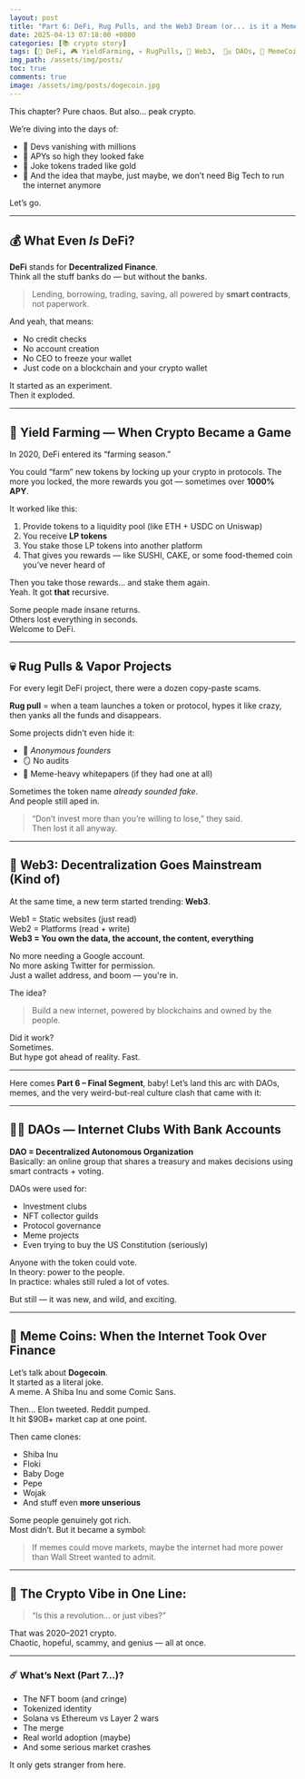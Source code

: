 ```yaml
---
layout: post
title: "Part 6: DeFi, Rug Pulls, and the Web3 Dream (or... is it a Meme?)"
date: 2025-04-13 07:18:00 +0800
categories: [📚 crypto story]
tags: [🏦 DeFi, 🎮 YieldFarming, 💀 RugPulls, 🧵 Web3,  🧑‍⚖️ DAOs, 🐶 MemeCoins, 🔓 Decentralization]
img_path: /assets/img/posts/ 
toc: true 
comments: true 
image: /assets/img/posts/dogecoin.jpg
---
```


This chapter? Pure chaos. But also... peak crypto.

We’re diving into the days of:
- 🚜 Devs vanishing with millions
- 🌾 APYs so high they looked fake
- 🧻 Joke tokens traded like gold
- 🏰 And the idea that maybe, just maybe, we don’t need Big Tech to run the internet anymore

Let’s go.

---

## 💰 What Even *Is* DeFi?

**DeFi** stands for **Decentralized Finance**.  
Think all the stuff banks do — but without the banks.

> Lending, borrowing, trading, saving, all powered by **smart contracts**, not paperwork.

And yeah, that means:
- No credit checks  
- No account creation  
- No CEO to freeze your wallet  
- Just code on a blockchain and your crypto wallet

It started as an experiment.  
Then it exploded.

---

## 🌾 Yield Farming — When Crypto Became a Game

In 2020, DeFi entered its “farming season.”

You could “farm” new tokens by locking up your crypto in protocols. The more you locked, the more rewards you got — sometimes over **1000% APY**.

It worked like this:
1. Provide tokens to a liquidity pool (like ETH + USDC on Uniswap)
2. You receive **LP tokens**
3. You stake those LP tokens into another platform
4. That gives you rewards — like SUSHI, CAKE, or some food-themed coin you’ve never heard of

Then you take those rewards… and stake them again.  
Yeah. It got **that** recursive.

Some people made insane returns.  
Others lost everything in seconds.  
Welcome to DeFi.

---

## 💀 Rug Pulls & Vapor Projects

For every legit DeFi project, there were a dozen copy-paste scams.

**Rug pull** = when a team launches a token or protocol, hypes it like crazy, then yanks all the funds and disappears.

Some projects didn’t even hide it:
- 🚩 *Anonymous founders*
- 🪞 No audits
- 🐸 Meme-heavy whitepapers (if they had one at all)

Sometimes the token name *already sounded fake*.  
And people still aped in.

> “Don’t invest more than you’re willing to lose,” they said.  
> Then lost it all anyway.

---

## 🧠 Web3: Decentralization Goes Mainstream (Kind of)

At the same time, a new term started trending: **Web3**.

Web1 = Static websites (just read)  
Web2 = Platforms (read + write)  
**Web3 = You own the data, the account, the content, everything**

No more needing a Google account.  
No more asking Twitter for permission.  
Just a wallet address, and boom — you're in.

The idea?  
> Build a new internet, powered by blockchains and owned by the people.

Did it work?  
Sometimes.  
But hype got ahead of reality. Fast.

---

Here comes **Part 6 – Final Segment**, baby! Let’s land this arc with DAOs, memes, and the very weird-but-real culture clash that came with it:

---

## 🧑‍⚖️ DAOs — Internet Clubs With Bank Accounts

**DAO = Decentralized Autonomous Organization**  
Basically: an online group that shares a treasury and makes decisions using smart contracts + voting.

DAOs were used for:
- Investment clubs  
- NFT collector guilds  
- Protocol governance  
- Meme projects  
- Even trying to buy the US Constitution (seriously)

Anyone with the token could vote.  
In theory: power to the people.  
In practice: whales still ruled a lot of votes.

But still — it was new, and wild, and exciting.

---

## 🐶 Meme Coins: When the Internet Took Over Finance

Let’s talk about **Dogecoin**.  
It started as a literal joke.  
A meme. A Shiba Inu and some Comic Sans.

Then... Elon tweeted. Reddit pumped.  
It hit $90B+ market cap at one point.

Then came clones:
- Shiba Inu  
- Floki  
- Baby Doge  
- Pepe  
- Wojak  
- And stuff even **more unserious**

Some people genuinely got rich.  
Most didn’t. But it became a symbol:

> If memes could move markets, maybe the internet had more power than Wall Street wanted to admit.

---

## 🧵 The Crypto Vibe in One Line:

> “Is this a revolution… or just vibes?”

That was 2020–2021 crypto.  
Chaotic, hopeful, scammy, and genius — all at once.

---

### ☄️ What’s Next (Part 7...)?

- The NFT boom (and cringe)  
- Tokenized identity  
- Solana vs Ethereum vs Layer 2 wars  
- The merge  
- Real world adoption (maybe)  
- And some serious market crashes

It only gets stranger from here.

